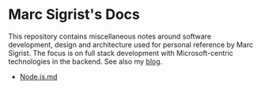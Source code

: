 <h1>Marc Sigrist's Docs</h1>

This repository contains miscellaneous notes around software development, design and architecture used for personal reference by Marc Sigrist. The focus is on full stack development with Microsoft-centric technologies in the backend. See also my [blog](http://blogs.sigristsoftware.com/marcsigrist/).

* [Node.js.md](Node.js.md)



